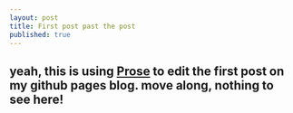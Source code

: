 ```yaml
---
layout: post
title: First post past the post
published: true
---
```



## yeah, this is using [Prose](http://prose.io) to edit the first post on my github pages blog. move along, nothing to see here!

